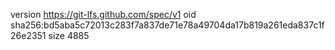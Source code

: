 version https://git-lfs.github.com/spec/v1
oid sha256:bd5aba5c72013c283f7a837de71e78a49704da17b819a261eda837c1f26e2351
size 4885
